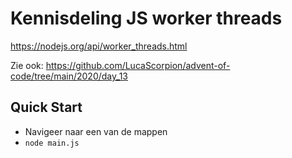 # Kennisdeling JS worker threads

https://nodejs.org/api/worker_threads.html

Zie ook: https://github.com/LucaScorpion/advent-of-code/tree/main/2020/day_13

## Quick Start

- Navigeer naar een van de mappen
- `node main.js`
